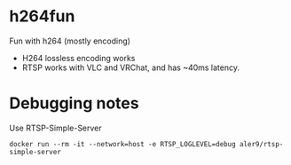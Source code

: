 # h264fun

Fun with h264 (mostly encoding)

 * H264 lossless encoding works
 * RTSP works with VLC and VRChat, and has ~40ms latency.

# Debugging notes

Use RTSP-Simple-Server

```
docker run --rm -it --network=host -e RTSP_LOGLEVEL=debug aler9/rtsp-simple-server
```


